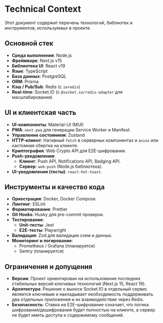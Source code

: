 # Technical Context

Этот документ содержит перечень технологий, библиотек и инструментов, используемых в проекте.

## Основной стек

- **Среда выполнения**: Node.js
- **Фреймворк**: Next.js v15
- **Библиотека UI**: React v19
- **Язык**: TypeScript
- **База данных**: PostgreSQL
- **ORM**: Prisma
- **Кэш / Pub/Sub**: Redis (с `ioredis`)
- **Real-time**: Socket.IO (с `@socket.io/redis-adapter` для масштабирования)

## UI и клиентская часть

- **UI-компоненты**: Material-UI (MUI)
- **PWA**: `next-pwa` для генерации Service Worker и Manifest.
- **Управление состоянием**: Zustand
- **HTTP-клиент**: Нативный `fetch` в серверных компонентах и `axios` или кастомная обертка на клиенте.
- **Криптография**: Web Crypto API для E2E-шифрования.
- **Push-уведомления**:
    - **Клиент**: Push API, Notifications API, Badging API.
    - **Сервер**: `web-push` (Node.js библиотека).
- **UI-уведомления (тосты)**: `react-hot-toast`.

## Инструменты и качество кода

- **Оркестрация**: Docker, Docker Compose
- **Линтинг**: ESLint
- **Форматирование**: Prettier
- **Git Hooks**: Husky для pre-commit проверок.
- **Тестирование**:
    - **Unit-тесты**: Jest
    - **E2E-тесты**: Playwright
- **Валидация**: Zod для валидации схем и данных.
- **Мониторинг и логирование**:
    - Prometheus / Grafana (планируется)
    - Sentry (планируется)

## Ограничения и допущения

- **Версии**: Проект ориентирован на использование последних стабильных версий ключевых технологий (Next.js 15, React 19).
- **Архитектура**: Решение о выносе Socket.IO в отдельный сервис является ключевым и накладывает необходимость поддерживать два отдельных приложения и их взаимодействие через Redis.
- **Безопасность**: Ставка на E2E-шифрование означает, что логика шифрования/дешифрования будет полностью на клиенте, а сервер не будет иметь доступа к содержимому сообщений. 